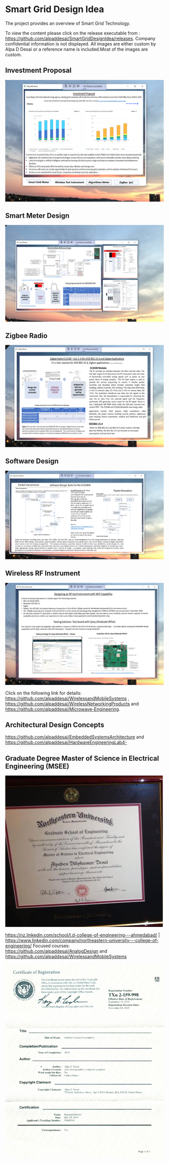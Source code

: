 # Smart Grid Design Idea

The project provides an overview of Smart Grid Technology. 

To view the content please click on the release executable from : https://github.com/alpaddesai/SmartGridDesignIdea/releases.
Company confidential information is not displayed. All images are either custom by Alpa D Desai or a reference name is included.Most of the images are custom.

## Investment Proposal
![image](InvestmentProposal.png)

## Smart Meter Design
![image](SmartMeterDesign.png)

## Zigbee Radio
![image](ZigBeeRadio.png)

## Software Design 
![image](SoftwareDesign.png)

## Wireless RF Instrument
![image](WirelessRFInstrument.png)

Click on the following link for details: https://github.com/alpaddesai/WirelessandMobileSystems  , https://github.com/alpaddesai/WirelessNetworkingProducts and https://github.com/alpaddesai/Microwave-Engineering.


## Architectural Design Concepts
https://github.com/alpaddesai/EmbeddedSystemsArchitecture and https://github.com/alpaddesai/HardwareEngineeringLab4-

## Graduate Degree Master of Science in Electrical Engineering (MSEE)
![image](GraduateDegreeEE.png)

https://nz.linkedin.com/school/l.d-college-of-engineering---ahmedabad/  |   https://www.linkedin.com/company/northeastern-university---college-of-engineering/ 
Focused courses: https://github.com/alpaddesai/AnalogDesign and https://github.com/alpaddesai/WirelessandMobileSystems  

![image](USCopyrightCertificateofRegistration.png)

